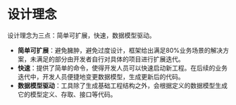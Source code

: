 # 设计理念

设计理念为三点：简单可扩展，快速，数据模型驱动。

* **简单可扩展**：避免臃肿，避免过度设计，框架给出满足80%业务场景的解决方案，未满足的部分由开发者自行对具体的项目进行扩展迭代。
* **快速**：提供了简单的命令，使得开发人员可以快速启动新工程。在后续的业务迭代中，开发人员便捷地变更数据模型，生成更新后的代码。
* **数据模型驱动**：工具除了生成基础工程结构之外，会根据定义的数据模型生成它的模型定义、存取、接口等代码。
